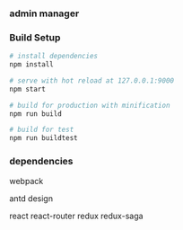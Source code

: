 ### admin manager


### Build Setup

``` bash
# install dependencies
npm install

# serve with hot reload at 127.0.0.1:9000
npm start

# build for production with minification
npm run build

# build for test
npm run buildtest
```

### dependencies

webpack

antd design

react react-router redux redux-saga
